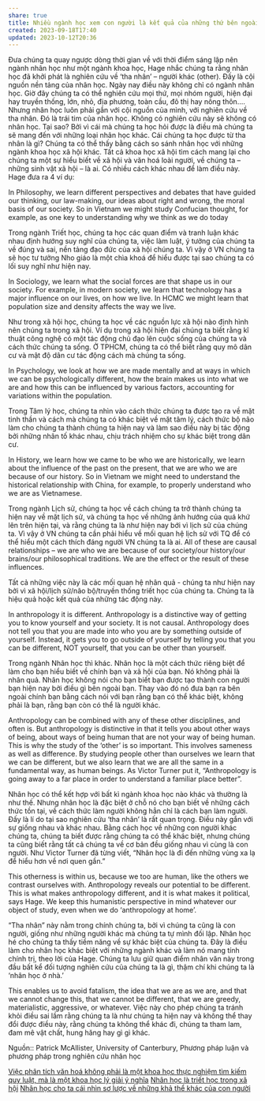```yaml
---
share: true
title: Nhiều ngành học xem con người là kết quả của những thứ bên ngoài trong mối quan hệ nhân quả. Nhân học chỉ chú trọng đến việc nói rằng bạn có thể khác biệt, rằng bạn còn có thể là người khác
created: 2023-09-18T17:40
updated: 2023-10-12T20:36
---
```


Đưa chúng ta quay ngược dòng thời gian về với thời điểm sáng lập nên ngành nhân học như một ngành khoa học, Hage nhắc chúng ta rằng nhân học đã khởi phát là nghiên cứu về ‘tha nhân’ – người khác (other). Đấy là cội nguồn nền tảng của nhân học. Ngày nay điều này không chỉ có ngành nhân học. Giờ đây chúng ta có thể nghiên cứu mọi thứ, mọi nhóm người, hiện đại hay truyền thống, lớn, nhỏ, địa phương, toàn cầu, đô thị hay nông thôn.... Nhưng nhân học luôn phải gắn với cội nguồn của mình, với nghiên cứu về tha nhân. Đó là trái tim của nhân học. Không có nghiên cứu này sẽ không có nhân học. Tại sao? Bởi vì cái mà chúng ta học hỏi được là điều mà chúng ta sẽ mang đến với những loại nhân học khác. Cái chúng ta học được từ tha nhân là gì? Chúng ta có thể thấy bằng cách so sánh nhân học với những ngành khoa học xã hội khác. Tất cả khoa học xã hội tìm cách mang lại cho chúng ta một sự hiểu biết về xã hội và văn hoá loài người, về chúng ta – những sinh vật xã hội – là ai. Có nhiều cách khác nhau để làm điều này. Hage đưa ra 4 ví dụ:

In Philosophy, we learn different perspectives and debates that have guided our thinking, our law-making, our ideas about right and wrong, the moral basis of our society. So in Vietnam we might study Confucian thought, for example, as one key to understanding why we think as we do today

Trong ngành Triết học, chúng ta học các quan điểm và tranh luận khác nhau định hướng suy nghĩ của chúng ta, việc làm luật, ý tưởng của chúng ta về đúng và sai, nền tảng đạo đức của xã hội chúng ta. Vì vậy ở VN chúng ta sẽ học tư tưởng Nho giáo là một chìa khoá để hiểu được tại sao chúng ta có lối suy nghĩ như hiện nay.

In Sociology, we learn what the social forces are that shape us in our society. For example, in modern society, we learn that technology has a major influence on our lives, on how we live. In HCMC we might learn that population size and density affects the way we live.

Như trong xã hội học, chúng ta học về các nguồn lực xã hội nào định hình nên chúng ta trong xã hội. Ví dụ trong xã hội hiện đại chúng ta biết rằng kĩ thuật công nghệ có một tác động chủ đạo lên cuộc sống của chúng ta và cách thức chúng ta sống. Ở TPHCM, chúng ta có thể biết rằng quy mô dân cư và mật độ dân cư tác động cách mà chúng ta sống.

In Psychology, we look at how we are made mentally and at ways in which we can be psychologically different, how the brain makes us into what we are and how this can be influenced by various factors, accounting for variations within the population.

Trong Tâm lý học, chúng ta nhìn vào cách thức chúng ta được tạo ra về mặt tinh thần và cách mà chúng ta có khác biệt về mặt tâm lý, cách thức bộ não làm cho chúng ta thành chúng ta hiện nay và làm sao điều này bị tác động bởi những nhân tố khác nhau, chịu trách nhiệm cho sự khác biệt trong dân cư.

In History, we learn how we came to be who we are historically, we learn about the influence of the past on the present, that we are who we are because of our history. So in Vietnam we might need to understand the historical relationship with China, for example, to properly understand who we are as Vietnamese.

Trong ngành Lịch sử, chúng ta học về cách chúng ta trở thành chúng ta hiện nay về mặt lịch sử, và chúng ta học về những ảnh hướng của quá khứ lên trên hiện tại, và rằng chúng ta là như hiện nay bới vì lịch sử của chúng ta. Vì vậy ở VN chúng ta cần phải hiểu về mối quan hệ lịch sử với TQ để có thể hiểu một cách thích đáng người VN chúng ta là ai. All of these are causal relationships – we are who we are because of our society/our history/our brains/our philosophical traditions. We are the effect or the result of these influences.

Tất cả những việc này là các mối quan hệ nhân quả - chúng ta như hiện nay bởi vì xã hội/lịch sử/não bộ/truyền thống triết học của chúng ta. Chúng ta là hiệu quả hoặc kết quả của những tác động này.

In anthropology it is different. Anthropology is a distinctive way of getting you to know yourself and your society. It is not causal. Anthropology does not tell you that you are made into who you are by something outside of yourself. Instead, it gets you to go outside of yourself by telling you that you can be different, NOT yourself, that you can be other than yourself.

Trong ngành Nhân học thì khác. Nhân học là một cách thức riêng biệt để làm cho bạn hiểu biết về chính bạn và xã hội của bạn. Nó không phải là nhân quả. Nhân học không nói cho bạn biết bạn được tạo thành con người bạn hiện nay bởi điều gì bên ngoài bạn. Thay vào đó nó đưa bạn ra bên ngoài chính bạn bằng cách nói với bạn rằng bạn có thể khác biệt, không phải là bạn, rằng bạn còn có thể là người khác. 


Anthropology can be combined with any of these other disciplines, and often is. But anthropology is distinctive in that it tells you about other ways of being, about ways of being human that are not your way of being human. This is why the study of the ‘other’ is so important. This involves sameness as well as difference. By studying people other than ourselves we learn that we can be different, but we also learn that we are all the same in a fundamental way, as human beings. As Victor Turner put it, “Anthropology is going away to a far place in order to understand a familiar place better”.

Nhân học có thể kết hợp với bất kì ngành khoa học nào khác và thường là như thế. Nhưng nhân học là đặc biệt ở chỗ nó cho bạn biết về những cách thức tồn tại, về cách thức làm người không hẳn chỉ là cách bạn làm người. Đấy là lí do tại sao nghiên cứu ‘tha nhân’ là rất quan trọng. Điều này gắn với sự giống nhau và khác nhau. Bằng cách học về những con người khác chúng ta, chúng ta biết được rằng chúng ta có thể khác biệt, nhưng chúng ta cũng biết rằng tất cả chúng ta về cơ bản đều giống nhau vì cùng là con người. Như Victor Turner đã từng viết, “Nhân học là đi đến những vùng xa lạ để hiểu hơn về nơi quen gần.”

This otherness is within us, because we too are human, like the others we contrast ourselves with. Anthropology reveals our potential to be different. This is what makes anthropology different, and it is what makes it political, says Hage. We keep this humanistic perspective in mind whatever our object of study, even when we do ‘anthropology at home’.

“Tha nhân” này nằm trong chính chúng ta, bởi vì chúng ta cũng là con người, giống như những người khác mà chúng ta tự mình đối lập. Nhân học hé cho chúng ta thấy tiềm năng về sự khác biệt của chúng ta. Đây là điều làm cho nhân học khác biệt với những ngành khác và làm nó mang tính chính trị, theo lời của Hage. Chúng ta lưu giữ quan điểm nhân văn này trong đầu bất kể đối tượng nghiên cứu của chúng ta là gì, thậm chí khi chúng ta là ‘nhân học ở nhà.’

This enables us to avoid fatalism, the idea that we are as we are, and that we cannot change this, that we cannot be different, that we are greedy, materialistic, aggressive, or whatever. Việc này cho phép chúng ta tránh khỏi điều sai lầm rằng chúng ta là như chúng ta hiện nay và không thể thay đổi được điều này, rằng chúng ta không thể khác đi, chúng ta tham lam, đam mê vật chất, hung hăng hay gì gì khác. 

Nguồn:: Patrick McAllister, University of Canterbury, Phương pháp luận và phương pháp trong nghiên cứu nhân học

[Việc phân tích văn hoá không phải là một khoa học thực nghiệm tìm kiếm quy luật, mà là một khoa học lý giải ý nghĩa](./Di%E1%BB%85n%20gi%E1%BA%A3i%20v%C3%A0%20m%C3%B4%20t%E1%BA%A3/%C3%9D%20ngh%C4%A9a%20v%C3%A0%20bi%E1%BB%83u%20t%C6%B0%E1%BB%A3ng/Vi%E1%BB%87c%20ph%C3%A2n%20t%C3%ADch%20v%C4%83n%20ho%C3%A1%20kh%C3%B4ng%20ph%E1%BA%A3i%20l%C3%A0%20m%E1%BB%99t%20khoa%20h%E1%BB%8Dc%20th%E1%BB%B1c%20nghi%E1%BB%87m%20t%C3%ACm%20ki%E1%BA%BFm%20quy%20lu%E1%BA%ADt,%20m%C3%A0%20l%C3%A0%20m%E1%BB%99t%20khoa%20h%E1%BB%8Dc%20l%C3%BD%20gi%E1%BA%A3i%20%C3%BD%20ngh%C4%A9a.md) 
[Nhân học là triết học trong xã hội](./Nh%C3%A2n%20h%E1%BB%8Dc%20l%C3%A0%20tri%E1%BA%BFt%20h%E1%BB%8Dc%20trong%20x%C3%A3%20h%E1%BB%99i.md) [Nhân học cho ta cái nhìn sơ lược về những khả thể khác của con người](./Nh%C3%A2n%20h%E1%BB%8Dc%20cho%20ta%20c%C3%A1i%20nh%C3%ACn%20s%C6%A1%20l%C6%B0%E1%BB%A3c%20v%E1%BB%81%20nh%E1%BB%AFng%20kh%E1%BA%A3%20th%E1%BB%83%20kh%C3%A1c%20c%E1%BB%A7a%20con%20ng%C6%B0%E1%BB%9Di.md)
